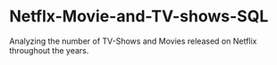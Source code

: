 # Netflx-Movie-and-TV-shows-SQL
Analyzing the number of TV-Shows and Movies released on Netflix throughout the years.
